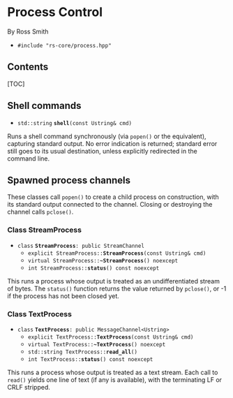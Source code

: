 # Process Control #

By Ross Smith

* `#include "rs-core/process.hpp"`

## Contents ##

[TOC]

## Shell commands ##

* `std::string` **`shell`**`(const Ustring& cmd)`

Runs a shell command synchronously (via `popen()` or the equivalent),
capturing standard output. No error indication is returned; standard error
still goes to its usual destination, unless explicitly redirected in the
command line.

## Spawned process channels ##

These classes call `popen()` to create a child process on construction, with
its standard output connected to the channel. Closing or destroying the
channel calls `pclose()`.

### Class StreamProcess ###

* `class` **`StreamProcess`**`: public StreamChannel`
    * `explicit StreamProcess::`**`StreamProcess`**`(const Ustring& cmd)`
    * `virtual StreamProcess::`**`~StreamProcess`**`() noexcept`
    * `int StreamProcess::`**`status`**`() const noexcept`

This runs a process whose output is treated as an undifferentiated stream of
bytes. The `status()` function returns the value returned by `pclose()`, or -1
if the process has not been closed yet.

### Class TextProcess ###

* `class` **`TextProcess`**`: public MessageChannel<Ustring>`
    * `explicit TextProcess::`**`TextProcess`**`(const Ustring& cmd)`
    * `virtual TextProcess::`**`~TextProcess`**`() noexcept`
    * `std::string TextProcess::`**`read_all`**`()`
    * `int TextProcess::`**`status`**`() const noexcept`

This runs a process whose output is treated as a text stream. Each call to
`read()` yields one line of text (if any is available), with the terminating
LF or CRLF stripped.
